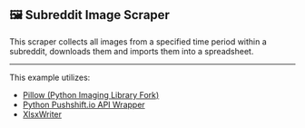 ## 🖼️ Subreddit Image Scraper

This scraper collects all images from a specified time period within a subreddit, downloads them and imports them into a spreadsheet.

---

This example utilizes:

* [Pillow (Python Imaging Library Fork)](https://pillow.readthedocs.io/en/stable/)
* [Python Pushshift.io API Wrapper](https://github.com/dmarx/psaw)
* [XlsxWriter](https://github.com/jmcnamara/XlsxWriter)